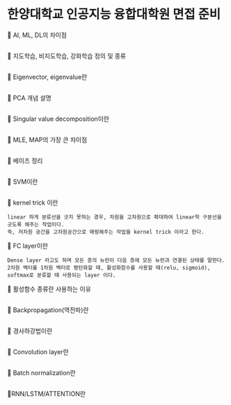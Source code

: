 # 한양대학교 인공지능 융합대학원 면접 준비

🧐 AI, ML, DL의 차이점
```
```
🧐 지도학습, 비지도학습, 강화학습 정의 및 종류
```
```
🧐 Eigenvector, eigenvalue란
```
```
🧐 PCA 개념 설명
```
```
🧐 Singular value decomposition이란
```
```
🧐 MLE, MAP의 가장 큰 차이점
```
```
🧐 베이즈 정리
```
```
🧐 SVM이란
```
```
🧐 kernel trick 이란
```
linear 하게 분류선을 긋지 못하는 경우, 차원을 고차원으로 확대하여 linear학 구분선을 긋도록 해주는 작업이다.
즉, 저차원 공간을 고차원공간으로 매핑해주는 작업을 kernel trick 이라고 한다.
```
🧐 FC layer이란
```
Dense layer 라고도 하며 모든 층의 뉴런이 다음 층에 모든 뉴런과 연결된 상태를 말한다.
2차원 벡터를 1차원 벡터로 평탄화할 때, 활성화함수를 사용할 때(relu, sigmoid), softmax로 분류할 때 사용되는 layer 이다.
```
🧐 활성함수 종류란 사용하는 이유
```
```
🧐 Backpropagation(역전파)란
```
```
🧐 경사하강법이란
```
```
🧐 Convolution layer란
```
```
🧐 Batch normalization란
```
```
🧐RNN/LSTM/ATTENTION란
```
```
